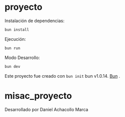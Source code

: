 # proyecto

Instalación de dependencias:

```bash
bun install
```

Ejecución:

```bash
bun run
```

Modo Desarrollo:

```bash
bun dev
```
Este proyecto fue creado con `bun init` bun v1.0.14. [Bun](https://bun.sh) .
# misac_proyecto

Desarrollado por Daniel Achacollo Marca
